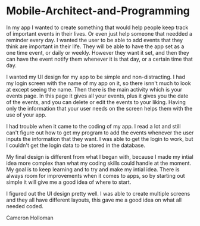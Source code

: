 # Mobile-Architect-and-Programming

  In my app I wanted to create something that would help people keep track of important events in their lives. Or even just help someone that needded a reminder every day. I wanted the user to be able to add events that they think are important in their life. They will be able to have the app set as a one time event, or daily or weekly. However they want it set, and then they can have the event notify them whenever it is that day, or a certain time that day.

  I wanted my UI design for my app to be simple and non-distracting. I had my login screen with the name of my app on it, so there isnn't much to look at except seeing the name. Then there is the main activity which is your events page. In this page it gives all your events, plus it gives you the date of the events, and you can delete or edit the events to your liking. Having only the information that your user needs on the screen helps them with the use of your app.
  
  I had trouble when it came to the coding of my app. I read a lot and still can't figure out how to get my program to add the events whenever the user inputs the information that they want. I was able to get the login to work, but I couldn't get the login data to be stored in the database.
  
  My final design is different from what I began with, because I made my intial idea more complex than what my coding skills could handle at the moment. My goal is to keep learning and to try and make my intial idea. There is always room for improvements when it comes to apps, so by starting out simple it will give me a good idea of where to start.
  
  I figured out the UI design pretty well. I was able to create multiple screens and they all have different layouts, this gave me a good idea on what all needed coded. 
  
  Cameron Holloman
